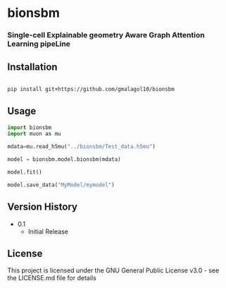 # bionsbm
### Single-cell Explainable geometry Aware Graph Attention Learning pipeLine

## Installation

```bash

pip install git+https://github.com/gmalagol10/bionsbm
```

## Usage

```python
import bionsbm
import muon as mu

mdata=mu.read_h5mu("../bionsbm/Test_data.h5mu")

model = bionsbm.model.bionsbm(mdata)

model.fit()

model.save_data("MyModel/mymodel")


```



## Version History

* 0.1
    * Initial Release


## License

This project is licensed under the GNU General Public License v3.0 - see the LICENSE.md file for details


